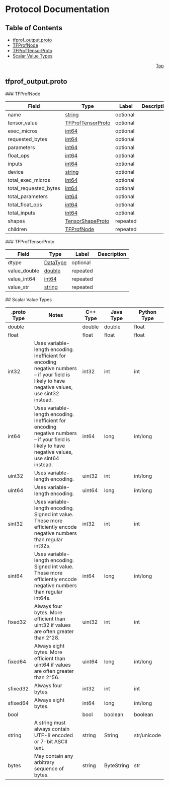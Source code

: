 # Protocol Documentation
<a name="top"/>

## Table of Contents
* [tfprof_output.proto](#tfprof_output.proto)
 * [TFProfNode](#tensorflow.tfprof.TFProfNode)
 * [TFProfTensorProto](#tensorflow.tfprof.TFProfTensorProto)
* [Scalar Value Types](#scalar-value-types)

<a name="tfprof_output.proto"/>
<p align="right"><a href="#top">Top</a></p>

## tfprof_output.proto



<a name="tensorflow.tfprof.TFProfNode"/>
### TFProfNode


| Field | Type | Label | Description |
| ----- | ---- | ----- | ----------- |
| name | [string](#string) | optional |  |
| tensor_value | [TFProfTensorProto](#tensorflow.tfprof.TFProfTensorProto) | optional |  |
| exec_micros | [int64](#int64) | optional |  |
| requested_bytes | [int64](#int64) | optional |  |
| parameters | [int64](#int64) | optional |  |
| float_ops | [int64](#int64) | optional |  |
| inputs | [int64](#int64) | optional |  |
| device | [string](#string) | optional |  |
| total_exec_micros | [int64](#int64) | optional |  |
| total_requested_bytes | [int64](#int64) | optional |  |
| total_parameters | [int64](#int64) | optional |  |
| total_float_ops | [int64](#int64) | optional |  |
| total_inputs | [int64](#int64) | optional |  |
| shapes | [TensorShapeProto](#tensorflow.TensorShapeProto) | repeated |  |
| children | [TFProfNode](#tensorflow.tfprof.TFProfNode) | repeated |  |


<a name="tensorflow.tfprof.TFProfTensorProto"/>
### TFProfTensorProto


| Field | Type | Label | Description |
| ----- | ---- | ----- | ----------- |
| dtype | [DataType](#tensorflow.DataType) | optional |  |
| value_double | [double](#double) | repeated |  |
| value_int64 | [int64](#int64) | repeated |  |
| value_str | [string](#string) | repeated |  |







<a name="scalar-value-types"/>
## Scalar Value Types

| .proto Type | Notes | C++ Type | Java Type | Python Type |
| ----------- | ----- | -------- | --------- | ----------- |
| <a name="double"/> double |  | double | double | float |
| <a name="float"/> float |  | float | float | float |
| <a name="int32"/> int32 | Uses variable-length encoding. Inefficient for encoding negative numbers – if your field is likely to have negative values, use sint32 instead. | int32 | int | int |
| <a name="int64"/> int64 | Uses variable-length encoding. Inefficient for encoding negative numbers – if your field is likely to have negative values, use sint64 instead. | int64 | long | int/long |
| <a name="uint32"/> uint32 | Uses variable-length encoding. | uint32 | int | int/long |
| <a name="uint64"/> uint64 | Uses variable-length encoding. | uint64 | long | int/long |
| <a name="sint32"/> sint32 | Uses variable-length encoding. Signed int value. These more efficiently encode negative numbers than regular int32s. | int32 | int | int |
| <a name="sint64"/> sint64 | Uses variable-length encoding. Signed int value. These more efficiently encode negative numbers than regular int64s. | int64 | long | int/long |
| <a name="fixed32"/> fixed32 | Always four bytes. More efficient than uint32 if values are often greater than 2^28. | uint32 | int | int |
| <a name="fixed64"/> fixed64 | Always eight bytes. More efficient than uint64 if values are often greater than 2^56. | uint64 | long | int/long |
| <a name="sfixed32"/> sfixed32 | Always four bytes. | int32 | int | int |
| <a name="sfixed64"/> sfixed64 | Always eight bytes. | int64 | long | int/long |
| <a name="bool"/> bool |  | bool | boolean | boolean |
| <a name="string"/> string | A string must always contain UTF-8 encoded or 7-bit ASCII text. | string | String | str/unicode |
| <a name="bytes"/> bytes | May contain any arbitrary sequence of bytes. | string | ByteString | str |
